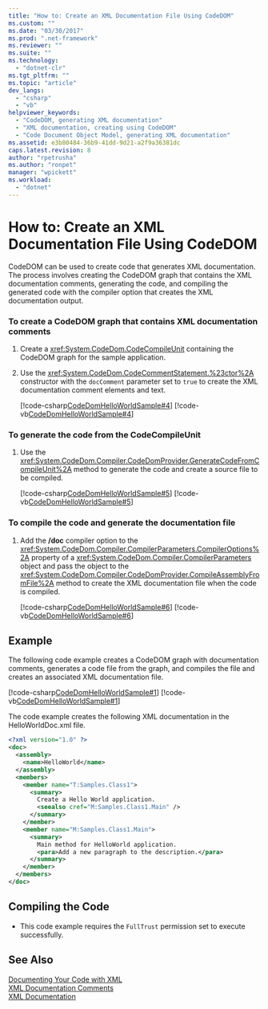 ```yaml
---
title: "How to: Create an XML Documentation File Using CodeDOM"
ms.custom: ""
ms.date: "03/30/2017"
ms.prod: ".net-framework"
ms.reviewer: ""
ms.suite: ""
ms.technology: 
  - "dotnet-clr"
ms.tgt_pltfrm: ""
ms.topic: "article"
dev_langs: 
  - "csharp"
  - "vb"
helpviewer_keywords: 
  - "CodeDOM, generating XML documentation"
  - "XML documentation, creating using CodeDOM"
  - "Code Document Object Model, generating XML documentation"
ms.assetid: e3b80484-36b9-41dd-9d21-a2f9a36381dc
caps.latest.revision: 8
author: "rpetrusha"
ms.author: "ronpet"
manager: "wpickett"
ms.workload: 
  - "dotnet"
---
```

# How to: Create an XML Documentation File Using CodeDOM
CodeDOM can be used to create code that generates XML documentation. The process involves creating the CodeDOM graph that contains the XML documentation comments, generating the code, and compiling the generated code with the compiler option that creates the XML documentation output.  
  
### To create a CodeDOM graph that contains XML documentation comments  
  
1. Create a <xref:System.CodeDom.CodeCompileUnit> containing the CodeDOM graph for the sample application.  
  
2. Use the <xref:System.CodeDom.CodeCommentStatement.%23ctor%2A> constructor with the `docComment` parameter set to `true` to create the XML documentation comment elements and text.  
  
    [!code-csharp[CodeDomHelloWorldSample#4](../../../samples/snippets/csharp/VS_Snippets_CLR/CodeDomHelloWorldSample/cs/program.cs#4)]
    [!code-vb[CodeDomHelloWorldSample#4](../../../samples/snippets/visualbasic/VS_Snippets_CLR/CodeDomHelloWorldSample/vb/program.vb#4)]  
  
### To generate the code from the CodeCompileUnit  
  
1. Use the <xref:System.CodeDom.Compiler.CodeDomProvider.GenerateCodeFromCompileUnit%2A> method to generate the code and create a source file to be compiled.  
  
    [!code-csharp[CodeDomHelloWorldSample#5](../../../samples/snippets/csharp/VS_Snippets_CLR/CodeDomHelloWorldSample/cs/program.cs#5)]
    [!code-vb[CodeDomHelloWorldSample#5](../../../samples/snippets/visualbasic/VS_Snippets_CLR/CodeDomHelloWorldSample/vb/program.vb#5)]  
  
### To compile the code and generate the documentation file  
  
1. Add the **/doc** compiler option to the <xref:System.CodeDom.Compiler.CompilerParameters.CompilerOptions%2A> property of a <xref:System.CodeDom.Compiler.CompilerParameters> object and pass the object to the <xref:System.CodeDom.Compiler.CodeDomProvider.CompileAssemblyFromFile%2A> method to create the XML documentation file when the code is compiled.  
  
    [!code-csharp[CodeDomHelloWorldSample#6](../../../samples/snippets/csharp/VS_Snippets_CLR/CodeDomHelloWorldSample/cs/program.cs#6)]
    [!code-vb[CodeDomHelloWorldSample#6](../../../samples/snippets/visualbasic/VS_Snippets_CLR/CodeDomHelloWorldSample/vb/program.vb#6)]  
  
## Example  
 The following code example creates a CodeDOM graph with documentation comments, generates a code file from the graph, and compiles the file and creates an associated XML documentation file.  
  
 [!code-csharp[CodeDomHelloWorldSample#1](../../../samples/snippets/csharp/VS_Snippets_CLR/CodeDomHelloWorldSample/cs/program.cs#1)]
 [!code-vb[CodeDomHelloWorldSample#1](../../../samples/snippets/visualbasic/VS_Snippets_CLR/CodeDomHelloWorldSample/vb/program.vb#1)]  
  
 The code example creates the following XML documentation in the HelloWorldDoc.xml file.  
  
```xml  
<?xml version="1.0" ?>   
<doc>  
  <assembly>  
    <name>HelloWorld</name>   
  </assembly>  
  <members>  
    <member name="T:Samples.Class1">  
      <summary>  
        Create a Hello World application.   
        <seealso cref="M:Samples.Class1.Main" />   
      </summary>  
    </member>  
    <member name="M:Samples.Class1.Main">  
      <summary>  
        Main method for HelloWorld application.   
        <para>Add a new paragraph to the description.</para>   
      </summary>  
    </member>  
  </members>  
</doc>  
```  
  
## Compiling the Code  
  
-   This code example requires the `FullTrust` permission set to execute successfully.  
  
## See Also  
 [Documenting Your Code with XML](~/docs/visual-basic/programming-guide/program-structure/documenting-your-code-with-xml.md)  
 [XML Documentation Comments](~/docs/csharp/programming-guide/xmldoc/xml-documentation-comments.md)  
 [XML Documentation](/cpp/ide/xml-documentation-visual-cpp)
